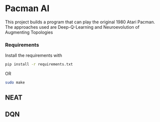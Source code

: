 # Pacman AI
This project builds a program that can play the original 1980 Atari Pacman. 
The approaches used are Deep-Q-Learning and Neuroevolution of Augmenting Topologies

### Requirements
Install the requirements with
```bash
pip install -r requirements.txt
```
OR
```bash
sudo make
```

## NEAT
## DQN
